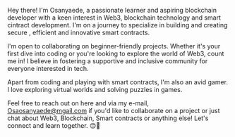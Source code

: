 Hey there! I'm Osanyaede, a passionate learner and aspiring blockchain developer with a keen interest in Web3, blockchain technology and smart cintract development. I'm on a journey to specialize in building and creating secure , efficient and innovative smart contracts.

I'm open to collaborating on beginner-friendly projects. Whether it's your first dive into coding or you're looking to explore the world of Web3, count me in! I believe in fostering a supportive and inclusive community for everyone interested in tech.

Apart from coding and playing with smart contracts, I'm also an avid gamer. I love exploring virtual worlds and solving puzzles in games.

Feel free to reach out on here and via my e-mail, Osaosanyaede@mgail.com if you'd like to collaborate on a project or just chat about Web3, Blockchain, Smart contracts or anything else! Let's connect and learn together. 😊🚀
